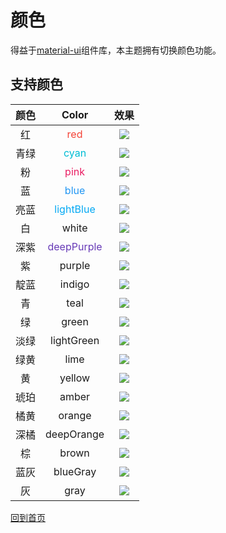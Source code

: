# 颜色

得益于[material-ui](http://www.material-ui.com)组件库，本主题拥有切换颜色功能。

## 支持颜色
| 颜色       | Color      | 效果       |
|:---------:|:---------:|:----------:|
红| <span style="color:#F44336">red</span> | ![](https://img.shields.io/badge/color-red-F44336.svg)
青绿|<span style="color:#00BCD4">cyan</span> | ![](https://img.shields.io/badge/color-cyan-00BCD4.svg)
粉|<span style="color:#E91E63">pink</span>  | ![](https://img.shields.io/badge/color-pink-E91E63.svg)
蓝|<span style="color:#2196F3">blue</span> | ![](https://img.shields.io/badge/color-blue-2196F3.svg)
亮蓝|<span style="color:#03A9F4">lightBlue</span> | ![](https://img.shields.io/badge/color-lightBlue-03A9F4.svg)
白|<span style="color:#f1f3f4,background-color:#000">white</span> | ![](https://img.shields.io/badge/color-white-f1f3f4.svg)
深紫|<span style="color:#673AB7">deepPurple</span> | ![](https://img.shields.io/badge/color-deepPurple-673AB7.svg)
紫|purple |![](https://img.shields.io/badge/color-purple-9C27B0.svg)
靛蓝|indigo | ![](https://img.shields.io/badge/color-indigo-3F51B5.svg)
青|teal | ![](https://img.shields.io/badge/color-teal-009688.svg)
绿|green | ![](https://img.shields.io/badge/color-green-4CAF50.svg)
淡绿|lightGreen| ![](https://img.shields.io/badge/color-lightGreen-8BC34A.svg)
绿黄|lime | ![](https://img.shields.io/badge/color-lime-CDDC39.svg)
黄|yellow | ![](https://img.shields.io/badge/color-yellow-FFEB3B.svg)
琥珀|amber| ![](https://img.shields.io/badge/color-amber-FFC107.svg)
橘黄|orange| ![](https://img.shields.io/badge/color-orange-FF9800.svg)
深橘|deepOrange | ![](https://img.shields.io/badge/color-deepOrange-FF5722.svg)
棕|brown | ![](https://img.shields.io/badge/color-brown-795548.svg)
蓝灰|blueGray |![](https://img.shields.io/badge/color-blueGray-607D8B.svg)
灰|gray |![](https://img.shields.io/badge/color-gray-9E9E9E.svg)

[回到首页](./README.md)